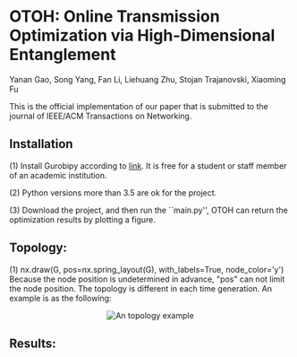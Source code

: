 OTOH: Online Transmission Optimization via High-Dimensional Entanglement
====
Yanan Gao, Song Yang, Fan Li, Liehuang Zhu, Stojan Trajanovski, Xiaoming Fu

This is the official implementation of our paper that is submitted to the journal of IEEE/ACM Transactions on Networking.

Installation
------
(1) Install Gurobipy according to [link](https://pypi.org/project/gurobipy/). It is free for a student or staff member of an academic institution.

(2) Python versions more than 3.5 are ok for the project.

(3) Download the project, and then run the ``main.py'', OTOH can return the optimization results by plotting a figure.

Topology:
------

(1) nx.draw(G, pos=nx.spring_layout(G), with_labels=True, node_color='y') Because the node position is undetermined in advance, "pos" can not limit the node position. The topology is different in each time generation. An example is as the following:
<p align="center">
  <img src="https://github.com/yanangao1709/OTOH/assets/43428644/77cba931-fc9d-41ad-bc57-a77b1036f821" alt="An topology example"/>
</p>

Results:
------
